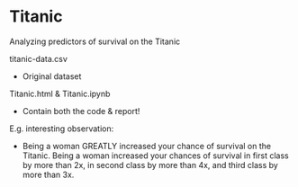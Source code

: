 # Titanic
Analyzing predictors of survival on the Titanic

titanic-data.csv
- Original dataset 

Titanic.html & Titanic.ipynb	
- Contain both the code & report! 

E.g. interesting observation: 
- Being a woman GREATLY increased your chance of survival on the Titanic. Being a woman increased your chances of survival in first class by more than 2x, in second class by more than 4x, and third class by more than 3x. 
